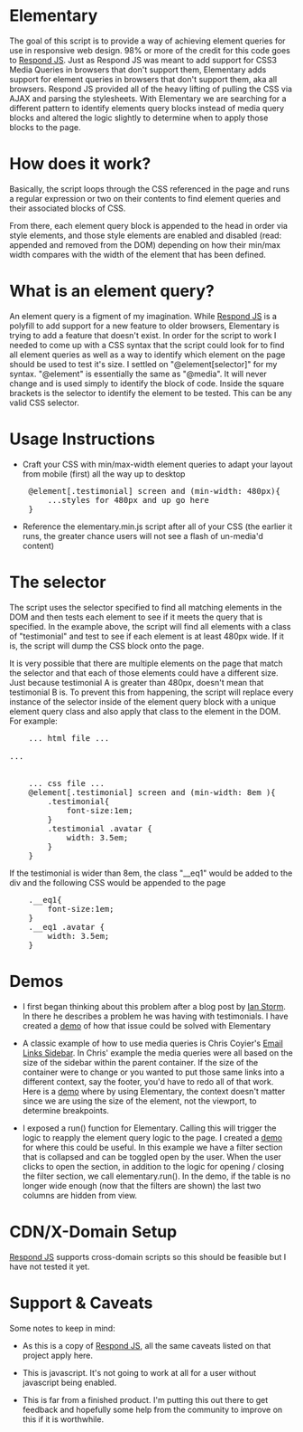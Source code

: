 # Elementary
 
The goal of this script is to provide a way of achieving element queries for use in responsive web design. 98% or more of the credit for this code goes to [Respond JS](https://github.com/scottjehl/Respond). Just as Respond JS was meant to add support for CSS3 Media Queries in browsers that don't support them, Elementary adds support for element queries in browsers that don't support them, aka all browsers. Respond JS provided all of the heavy lifting of pulling the CSS via AJAX and parsing the stylesheets. With Elementary we are searching for a different pattern to identify elements query blocks instead of media query blocks and altered the logic slightly to determine when to apply those blocks to the page.

How does it work?
======
Basically, the script loops through the CSS referenced in the page and runs a regular expression or two on their contents to find element queries and their associated blocks of CSS.

From there, each element query block is appended to the head in order via style elements, and those style elements are enabled and disabled (read: appended and removed from the DOM) depending on how their min/max width compares with the width of the element that has been defined.

What is an element query?
======
An element query is a figment of my imagination. While [Respond JS](https://github.com/scottjehl/Respond) is a polyfill to add support for a new feature to older browsers, Elementary is trying to add a feature that doesn't exist. In order for the script to work I needed to come up with a CSS syntax that the script could look for to find all element queries as well as a way to identify which element on the page should be used to test it's size. I settled on "@element[selector]" for my syntax. "@element" is essentially the same as "@media". It will never change and is used simply to identify the block of code. Inside the square brackets is the selector to identify the element to be tested. This can be any valid CSS selector. 


Usage Instructions
======

- Craft your CSS with min/max-width element queries to adapt your layout from mobile (first) all the way up to desktop


<pre>
    @element[.testimonial] screen and (min-width: 480px){
        ...styles for 480px and up go here
    }
</pre>

- Reference the elementary.min.js script after all of your CSS (the earlier it runs, the greater chance users will not see a flash of un-media'd content)

The selector
======
The script uses the selector specified to find all matching elements in the DOM and then tests each element to see if it meets the query that is specified. In the example above, the script will find all elements with a class of "testimonial" and test to see if each element is at least 480px wide. If it is, the script will dump the CSS block onto the page. 

It is very possible that there are multiple elements on the page that match the selector and that each of those elements could have a different size. Just because testimonial A is greater than 480px, doesn't mean that testimonial B is. To prevent this from happening, the script will replace every instance of the selector inside of the element query block with a unique element query class and also apply that class to the element in the DOM. For example:

<pre>
    ... html file ...
    <div class="testimonial">...</div>

    ... css file ...
    @element[.testimonial] screen and (min-width: 8em ){
        .testimonial{
            font-size:1em;
        }
        .testimonial .avatar {
            width: 3.5em;
        }
    }
</pre>

If the testimonial is wider than 8em, the class "__eq1" would be added to the div and the following CSS would be appended to the page

<pre>
    .__eq1{
        font-size:1em;
    }
    .__eq1 .avatar {
        width: 3.5em;
    }
</pre>


Demos
======
- I first began thinking about this problem after a blog post by [Ian Storm](http://ianstormtaylor.com/media-queries-are-a-hack/). In there he describes a problem he was having with testimonials. I have created a [demo](http://jasondelia.com/Elementary/demo/signup.html) of how that issue could be solved with Elementary

- A classic example of how to use media queries is Chris Coyier's [Email Links Sidebar](http://css-tricks.com/css-media-queries/). In Chris' example the media queries were all based on the size of the sidebar within the parent container. If the size of the container were to change or you wanted to put those same links into a different context, say the footer, you'd have to redo all of that work. Here is a [demo](http://jasondelia.com/Elementary/demo/email-sidebar.html) where by using Elementary, the context doesn't matter since we are using the size of the element, not the viewport, to determine breakpoints.

- I exposed a run() function for Elementary. Calling this will trigger the logic to reapply the element query logic to the page. I created a [demo](http://jasondelia.com/Elementary/demo/table.html) for where this could be useful. In this example we have a filter section that is collapsed and can be toggled open by the user. When the user clicks to open the section, in addition to the logic for opening / closing the filter section, we call elementary.run(). In the demo, if the table is no longer wide enough (now that the filters are shown) the last two columns are hidden from view.

CDN/X-Domain Setup
======

[Respond JS](https://github.com/scottjehl/Respond) supports cross-domain scripts so this should be feasible but I have not tested it yet.


Support & Caveats
======

Some notes to keep in mind:

- As this is a copy of [Respond JS](https://github.com/scottjehl/Respond), all the same caveats listed on that project apply here.

- This is javascript. It's not going to work at all for a user without javascript being enabled.

- This is far from a finished product. I'm putting this out there to get feedback and hopefully some help from the community to improve on this if it is worthwhile.